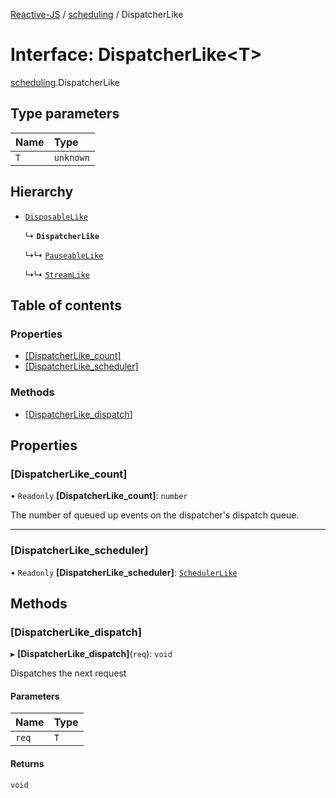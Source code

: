 [Reactive-JS](../README.md) / [scheduling](../modules/scheduling.md) / DispatcherLike

# Interface: DispatcherLike<T\>

[scheduling](../modules/scheduling.md).DispatcherLike

## Type parameters

| Name | Type |
| :------ | :------ |
| `T` | `unknown` |

## Hierarchy

- [`DisposableLike`](util.DisposableLike.md)

  ↳ **`DispatcherLike`**

  ↳↳ [`PauseableLike`](scheduling.PauseableLike.md)

  ↳↳ [`StreamLike`](streaming.StreamLike.md)

## Table of contents

### Properties

- [[DispatcherLike\_count]](scheduling.DispatcherLike.md#[dispatcherlike_count])
- [[DispatcherLike\_scheduler]](scheduling.DispatcherLike.md#[dispatcherlike_scheduler])

### Methods

- [[DispatcherLike\_dispatch]](scheduling.DispatcherLike.md#[dispatcherlike_dispatch])

## Properties

### [DispatcherLike\_count]

• `Readonly` **[DispatcherLike\_count]**: `number`

The number of queued up events on the dispatcher's dispatch queue.

___

### [DispatcherLike\_scheduler]

• `Readonly` **[DispatcherLike\_scheduler]**: [`SchedulerLike`](scheduling.SchedulerLike.md)

## Methods

### [DispatcherLike\_dispatch]

▸ **[DispatcherLike_dispatch]**(`req`): `void`

Dispatches the next request

#### Parameters

| Name | Type |
| :------ | :------ |
| `req` | `T` |

#### Returns

`void`
